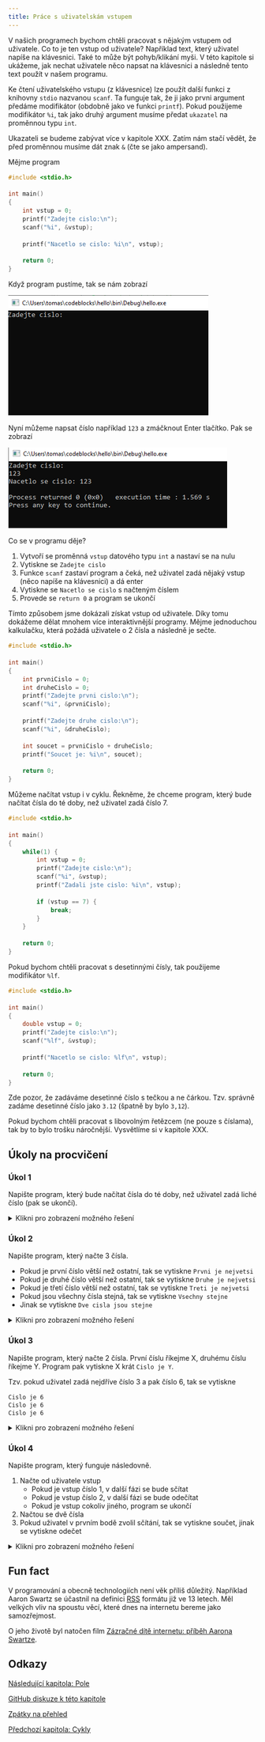 ```yaml
---
title: Práce s uživatelskám vstupem
---
```

V našich programech bychom chtěli pracovat s nějakým vstupem od uživatele. Co to je ten vstup od uživatele? Například text, který uživatel napíše na klávesnici. Také to může být pohyb/klikání myši. V této kapitole si ukážeme, jak nechat uživatele něco napsat na klávesnici a následně tento text použít v našem programu.

Ke čtení uživatelského vstupu (z klávesnice) lze použít další funkci z knihovny `stdio` nazvanou `scanf`. Ta funguje tak, že ji jako prvni argument předáme modifikátor (obdobně jako ve funkci `printf`). Pokud použijeme modifikátor `%i`, tak jako druhý argument musíme předat `ukazatel` na proměnnou typu `int`.

Ukazateli se budeme zabývat více v kapitole XXX. Zatím nám stačí vědět, že před proměnnou musíme dát znak `&` (čte se jako ampersand).

Mějme program

```c
#include <stdio.h>

int main()
{
    int vstup = 0;
    printf("Zadejte cislo:\n");
    scanf("%i", &vstup);

    printf("Nacetlo se cislo: %i\n", vstup);

    return 0;
}
```

Když program pustíme, tak se nám zobrazí

![input](./obrazky/vstup/input.PNG)


Nyní můžeme napsat číslo například `123` a zmáčknout Enter tlačítko. Pak se zobrazí

![input](./obrazky/vstup/output.PNG)

Co se v programu děje?

1. Vytvoří se proměnná `vstup` datového typu `int` a nastaví se na nulu
1. Vytiskne se `Zadejte cislo`
1. Funkce `scanf` zastaví program a čeká, než uživatel zadá nějaký vstup (něco napíše na klávesnici) a dá enter
1. Vytiskne se `Nacetlo se cislo` s načteným číslem
1. Provede se `return 0` a program se ukončí

Tímto způsobem jsme dokázali získat vstup od uživatele. Díky tomu dokážeme dělat mnohem více interaktivnější programy. Mějme jednoduchou kalkulačku, která požádá uživatele o 2 čísla a následně je sečte.

```c
#include <stdio.h>

int main()
{
    int prvniCislo = 0;
    int druheCislo = 0;
    printf("Zadejte prvni cislo:\n");
    scanf("%i", &prvniCislo);

    printf("Zadejte druhe cislo:\n");
    scanf("%i", &druheCislo);

    int soucet = prvniCislo + druheCislo;
    printf("Soucet je: %i\n", soucet);

    return 0;
}
```

Můžeme načítat vstup i v cyklu. Řekněme, že chceme program, který bude načítat čísla do té doby, než uživatel zadá číslo 7.

```c
#include <stdio.h>

int main()
{
    while(1) {
        int vstup = 0;
        printf("Zadejte cislo:\n");
        scanf("%i", &vstup);
        printf("Zadali jste cislo: %i\n", vstup);

        if (vstup == 7) {
            break;
        }
    }

    return 0;
}
```

Pokud bychom chtěli pracovat s desetinnými čísly, tak použijeme modifikátor `%lf`.
```c
#include <stdio.h>

int main()
{
    double vstup = 0;
    printf("Zadejte cislo:\n");
    scanf("%lf", &vstup);

    printf("Nacetlo se cislo: %lf\n", vstup);

    return 0;
}
```

Zde pozor, že zadáváme desetinné číslo s tečkou a ne čárkou. Tzv. správně zadáme desetinné číslo jako `3.12` (špatně by bylo `3,12`).

Pokud bychom chtěli pracovat s libovolným řetězcem (ne pouze s číslama), tak by to bylo trošku náročnější. Vysvětlíme si v kapitole XXX.



## Úkoly na procvičení
### Úkol 1
Napište program, který bude načítat čísla do té doby, než uživatel zadá liché číslo (pak se ukončí).


<details>
  <summary>Klikni pro zobrazení možného řešení</summary>

```c
#include <stdio.h>

int main()
{
    while(1) {
        int vstup = 0;
        printf("Zadejte cislo:\n");
        scanf("%i", &vstup);

        if (vstup % 2 == 1) {
            break;
        }

        printf("Zadali jste sude cislo. Zkuste to znovu\n");
    }

    return 0;
}
```
</details>


### Úkol 2
Napište program, který načte 3 čísla.
* Pokud je první číslo větší než ostatní, tak se vytiskne `Prvni je nejvetsi`
* Pokud je druhé číslo větší než ostatní, tak se vytiskne `Druhe je nejvetsi`
* Pokud je třetí číslo větší než ostatní, tak se vytiskne `Treti je nejvetsi`
* Pokud jsou všechny čísla stejná, tak se vytiskne `Vsechny stejne`
* Jinak se vytiskne `Dve cisla jsou stejne`


<details>
  <summary>Klikni pro zobrazení možného řešení</summary>

```c
#include <stdio.h>

int main()
{
    int prvniCislo = 0;
    int druheCislo = 0;
    int tretiCislo = 0;
    printf("Zadejte cislo:\n");
    scanf("%i", &prvniCislo);
    printf("Zadejte cislo:\n");
    scanf("%i", &druheCislo);
    printf("Zadejte cislo:\n");
    scanf("%i", &tretiCislo);

    if (prvniCislo > druheCislo && prvniCislo > tretiCislo) {
        printf("Prvni je nejvetsi\n");
    } else if (druheCislo > prvniCislo && druheCislo > tretiCislo) {
        printf("Druhe je nejvetsi\n");
    } else if (tretiCislo > druheCislo && tretiCislo > prvniCislo) {
        printf("Treti je nejvetsi\n");
    } else if (prvniCislo == druheCislo && prvniCislo == tretiCislo) {
        printf("Vsechny stejne\n");
    } else {
        printf("Dve cisla jsou stejne\n");
    }

    return 0;
}
```
</details>

### Úkol 3
Napište program, který načte 2 čísla. První číslu říkejme X, druhému číslu říkejme Y. Program pak vytiskne X krát `Cislo je Y`.

Tzv. pokud uživatel zadá nejdříve číslo 3 a pak číslo 6, tak se vytiskne

```
Cislo je 6
Cislo je 6
Cislo je 6
```


<details>
  <summary>Klikni pro zobrazení možného řešení</summary>

```c
#include <stdio.h>

int main()
{
    int prvniCislo = 0;
    int druheCislo = 0;
    printf("Zadejte cislo:\n");
    scanf("%i", &prvniCislo);
    printf("Zadejte cislo:\n");
    scanf("%i", &druheCislo);
    
    for (int i = 0; i < prvniCislo; i = i + 1) {
        printf("Cislo je %i\n", druheCislo);
    }

    return 0;
}
```
</details>


### Úkol 4
Napište program, který funguje následovně.
1. Načte od uživatele vstup
    * Pokud je vstup číslo 1, v další fázi se bude sčítat
    * Pokud je vstup číslo 2, v další fázi se bude odečítat
    * Pokud je vstup cokoliv jiného, program se ukončí
1. Načtou se dvě čísla
1. Pokud uživatel v prvním bodě zvolil sčítání, tak se vytiskne součet, jinak se vytiskne odečet



<details>
  <summary>Klikni pro zobrazení možného řešení</summary>

```c
#include <stdio.h>

int main()
{
    int rezim = 0;
    printf("Zadejte rezim\n");
    printf("    1: scitani\n");
    printf("    2: odecitani\n");
    printf("    ostatni: konec\n");
    scanf("%i", &rezim);

    if (rezim != 1 && rezim != 2) {
        return 0;
    }

    int prvniCislo = 0;
    int druheCislo = 0;
    printf("Zadejte prvni cislo:\n");
    scanf("%i", &prvniCislo);
    printf("Zadejte druhe cislo:\n");
    scanf("%i", &druheCislo);

    int vysledek = 0;
    if (rezim == 1) {
        vysledek = prvniCislo + druheCislo;
        printf("Soucet je: %i\n", vysledek);
    } else {
        vysledek = prvniCislo - druheCislo;
        printf("Odecet je: %i\n", vysledek);
    }

    return 0;
}
```
</details>


## Fun fact
V programování a obecně technologiích není věk příliš důležitý. Například Aaron Swartz se účastnil na definici [RSS](https://cs.wikipedia.org/wiki/RSS) formátu již ve 13 letech. Měl velkých vliv na spoustu věcí, které dnes na internetu bereme jako samozřejmost. 

O jeho životě byl natočen film [Zázračné dítě internetu: příběh Aarona Swartze](https://www.csfd.cz/film/361964-zazracne-dite-internetu-pribeh-aarona-swartze/prehled/).

## Odkazy
[Následující kapitola: Pole](./zaklady-pole.md)

[GitHub diskuze k této kapitole](https://github.com/tomasbruckner/c_lectures/discussions/11)

[Zpátky na přehled](./index.md)

[Předchozí kapitola: Cykly](./zaklady-cykly.md)


